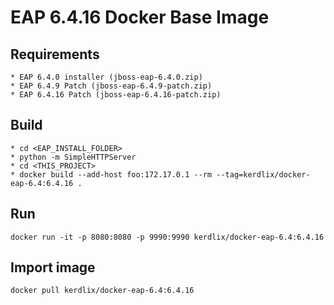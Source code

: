 # EAP 6.4.16 Docker Base Image

## Requirements
```
* EAP 6.4.0 installer (jboss-eap-6.4.0.zip)
* EAP 6.4.9 Patch (jboss-eap-6.4.9-patch.zip)
* EAP 6.4.16 Patch (jboss-eap-6.4.16-patch.zip)
```

## Build
```
* cd <EAP_INSTALL_FOLDER>
* python -m SimpleHTTPServer
* cd <THIS_PROJECT>
* docker build --add-host foo:172.17.0.1 --rm --tag=kerdlix/docker-eap-6.4:6.4.16 .
```

## Run
```
docker run -it -p 8080:8080 -p 9990:9990 kerdlix/docker-eap-6.4:6.4.16
```

## Import image
```
docker pull kerdlix/docker-eap-6.4:6.4.16
```

